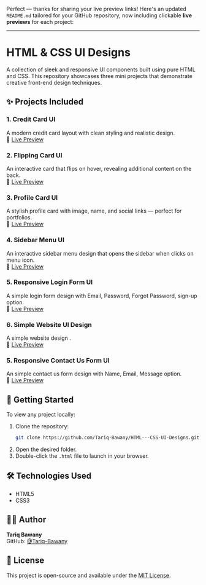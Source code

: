 Perfect — thanks for sharing your live preview links! Here's an updated `README.md` tailored for your GitHub repository, now including clickable **live previews** for each project:

---


# HTML & CSS UI Designs

A collection of sleek and responsive UI components built using pure HTML and CSS. This repository showcases three mini projects that demonstrate creative front-end design techniques.

## ✨ Projects Included

### 1. Credit Card UI  
A modern credit card layout with clean styling and realistic design.  
🔗 [Live Preview](https://tariq-bawany.github.io/HTML---CSS-UI-Designs/Credit%20Card%20Ui%20Design/index.html)

### 2. Flipping Card UI  
An interactive card that flips on hover, revealing additional content on the back.  
🔗 [Live Preview](https://tariq-bawany.github.io/HTML---CSS-UI-Designs/Flipping%20Card%20Ui%20Design/index.html)

### 3. Profile Card UI  
A stylish profile card with image, name, and social links — perfect for portfolios.  
🔗 [Live Preview](https://tariq-bawany.github.io/HTML---CSS-UI-Designs/Profile%20Card%20Ui%20Design/profile_ui_design.html)

### 4. Sidebar Menu UI  
An interactive sidebar menu design that opens the sidebar when clicks on menu icon.    
🔗 [Live Preview](https://tariq-bawany.github.io/HTML---CSS-UI-Designs/Sidebar%20Menu/index.html)

### 5. Responsive Login Form UI  
A simple login form design with Email, Password, Forgot Password, sign-up option.    
🔗 [Live Preview](https://tariq-bawany.github.io/HTML---CSS-UI-Designs/Responsive%20Login%20Form%20UI%20Design/)

### 6. Simple Website UI Design  
A simple website design .    
🔗 [Live Preview](https://tariq-bawany.github.io/HTML---CSS-UI-Designs/Simple%20Website%20UI%20Design/)

### 5. Responsive Contact Us Form UI  
An simple contact us form design with Name, Email, Message option.    
🔗 [Live Preview](https://tariq-bawany.github.io/HTML---CSS-UI-Designs/Responsive%20Contact%20Us%20Form/)

## 🚀 Getting Started

To view any project locally:

1. Clone the repository:
   ```bash
   git clone https://github.com/Tariq-Bawany/HTML---CSS-UI-Designs.git
   ```
2. Open the desired folder.
3. Double-click the `.html` file to launch in your browser.

## 🛠️ Technologies Used

- HTML5
- CSS3

## 🙋‍♂️ Author

**Tariq Bawany**  
GitHub: [@Tariq-Bawany](https://github.com/Tariq-Bawany)

## 📄 License

This project is open-source and available under the [MIT License](LICENSE).
